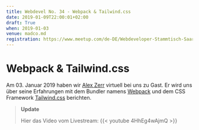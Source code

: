 ```yaml
---
title: Webdevel No. 34 - Webpack & Tailwind.css
date: 2019-01-09T22:00:01+02:00
draft: True
when: 2019-01-03
venue: madco.md
registration: https://www.meetup.com/de-DE/Webdeveloper-Stammtisch-Saar/events/256478966/
---
```


# Webpack & Tailwind.css

Am 03. Januar 2019 haben wir [Alex Zerr](https://github.com/xelaz) virtuell bei uns zu Gast. Er wird uns über seine Erfahrungen mit dem Bundler namens [Webpack](http://webpack.js.org/) und dem CSS Framework [Tailwind.css](https://tailwindcss.com/) berichten.

> **Update**
> 
> Hier das Video vom Livestream:
> {{< youtube 4HhEg4wAjmQ >}}